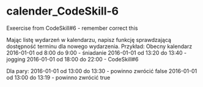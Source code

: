 # calender_CodeSkill-6
Exeercise from CodeSkill#6 - remember correct this 

Mając listę wydarzeń w kalendarzu, napisz funkcję sprawdzającą dostępność terminu 
dla nowego wydarzenia.
Przykład:
Obecny kalendarz
2016-01-01 od 8:00 do 9:00 - śniadanie
2016-01-01 od 13:20 do 13:40 - jogging
2016-01-01 od 18:00 do 22:00 - CodeSkill#6

Dla pary:
2016-01-01 od 13:00 do 13:30 - powinno zwrócić false
2016-01-01 od 13:00 do 13:19 - powinno zwrócić true
